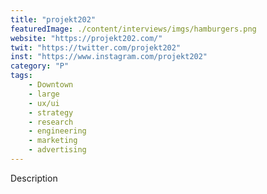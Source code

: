 ```yaml
---
title: "projekt202"
featuredImage: ./content/interviews/imgs/hamburgers.png
website: "https://projekt202.com/"
twit: "https://twitter.com/projekt202"
inst: "https://www.instagram.com/projekt202"
category: "P"
tags:
    - Downtown
    - large
    - ux/ui
    - strategy
    - research
    - engineering
    - marketing
    - advertising
---
```


Description
